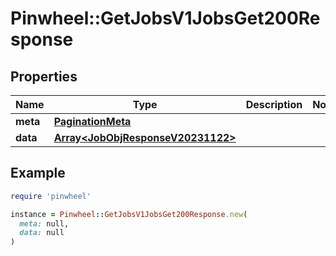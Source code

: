 # Pinwheel::GetJobsV1JobsGet200Response

## Properties

| Name | Type | Description | Notes |
| ---- | ---- | ----------- | ----- |
| **meta** | [**PaginationMeta**](PaginationMeta.md) |  |  |
| **data** | [**Array&lt;JobObjResponseV20231122&gt;**](JobObjResponseV20231122.md) |  |  |

## Example

```ruby
require 'pinwheel'

instance = Pinwheel::GetJobsV1JobsGet200Response.new(
  meta: null,
  data: null
)
```

